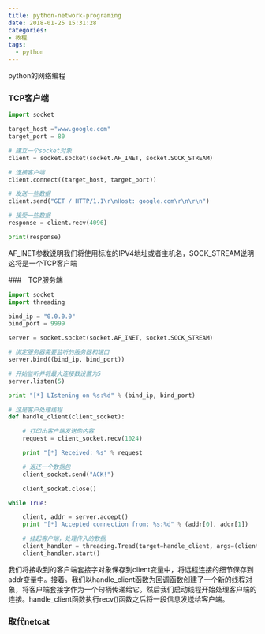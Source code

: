 ```yaml
---
title: python-network-programing
date: 2018-01-25 15:31:28
categories:
- 教程
tags:
  - python
---
```


python的网络编程



### TCP客户端

```Python
import socket

target_host ="www.google.com"
target_port = 80

# 建立一个socket对象
client = socket.socket(socket.AF_INET, socket.SOCK_STREAM)

# 连接客户端
client.connect((target_host, target_port))

# 发送一些数据
client.send("GET / HTTP/1.1\r\nHost: google.com\r\n\r\n")

# 接受一些数据
response = client.recv(4096)

print(response)

```
<!-- more -->
AF_INET参数说明我们将使用标准的IPV4地址或者主机名，SOCK_STREAM说明这将是一个TCP客户端

###　TCP服务端
```Python
import socket
import threading

bind_ip = "0.0.0.0"
bind_port = 9999

server = socket.socket(socket.AF_INET, socket.SOCK_STREAM)

# 绑定服务器需要监听的服务器和端口
server.bind((bind_ip, bind_port))

# 开始监听并将最大连接数设置为5
server.listen(5)

print "[*] LIstening on %s:%d" % (bind_ip, bind_port)

# 这是客户处理线程
def handle_client(client_socket):

    # 打印出客户端发送的内容
    request = client_socket.recv(1024)

    print "[*] Received: %s" % request

    # 返还一个数据包
    client_socket.send("ACK!")

    client_socket.close()

while True:

    client, addr = server.accept()
    print "[*] Accepted connection from: %s:%d" % (addr[0], addr[1])

    # 挂起客户端，处理传入的数据
    client_handler = threading.Tread(target=handle_client, args=(client,))
    client_handler.start()

```

我们将接收到的客户端套接字对象保存到client变量中，将远程连接的细节保存到addr变量中。接着。我们以handle_client函数为回调函数创建了一个新的线程对象，将客户端套接字作为一个句柄传递给它。然后我们启动线程开始处理客户端的连接。handle_client函数执行recv()函数之后将一段信息发送给客户端。

### 取代netcat

```Python

```
